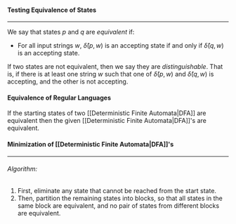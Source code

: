 #### Testing Equivalence of States
---
We say that states $p$ and $q$ are $equivalent$ if:

- For all input strings $w$, $\hat\delta(p,w)$ is an accepting state if and only if $\hat\delta(q,w)$ is an accepting state.

If  two states are not equivalent, then we say they are $distinguishable$. That is, if there is at least one string $w$ such that one of $\hat\delta(p,w)$ and $\hat\delta(q,w)$ is accepting, and the other is not accepting.

#### Equivalence of Regular Languages
If the starting states of two [[Deterministic Finite Automata|DFA]] are equivalent then the given [[Deterministic Finite Automata|DFA]]'s are equivalent.

#### Minimization of [[Deterministic Finite Automata|DFA]]'s
---

###### Algorithm:
1. First, eliminate any state that cannot be reached from the start state.
2. Then, partition the remaining states into blocks, so that all states in the same block are equivalent, and no pair of states from different blocks are equivalent.

